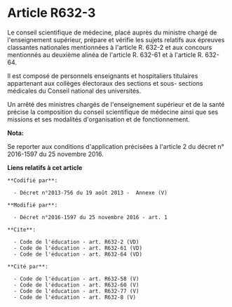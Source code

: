 # Article R632-3

Le conseil scientifique de médecine, placé auprès du ministre chargé de l'enseignement supérieur, prépare et vérifie les
sujets relatifs aux épreuves classantes nationales mentionnées à l'article R. 632-2 et aux concours mentionnés au deuxième
alinéa de l'article R. 632-61 et à l'article R. 632-64. 

Il est composé de personnels enseignants et hospitaliers titulaires appartenant aux collèges électoraux des sections et sous-
sections médicales du Conseil national des universités. 

Un arrêté des ministres chargés de l'enseignement supérieur et de la santé précise la composition du conseil scientifique de
médecine ainsi que ses missions et ses modalités d'organisation et de fonctionnement.

**Nota:**

Se reporter aux conditions d'application précisées à l'article 2 du décret n° 2016-1597 du 25 novembre 2016.

**Liens relatifs à cet article**

	**Codifié par**:

	  - Décret n°2013-756 du 19 août 2013 -  Annexe (V)

	**Modifié par**:

	  - Décret n°2016-1597 du 25 novembre 2016 - art. 1

	**Cite**:

	  - Code de l'éducation - art. R632-2 (VD)
	  - Code de l'éducation - art. R632-61 (VD)
	  - Code de l'éducation - art. R632-64 (VD)

	**Cité par**:

	  - Code de l'éducation - art. R632-58 (V)
	  - Code de l'éducation - art. R632-60 (V)
	  - Code de l'éducation - art. R632-77 (V)
	  - Code de l'éducation - art. R632-8 (V)
